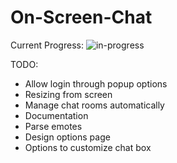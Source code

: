 # On-Screen-Chat

Current Progress:
![in-progress](/demo/in-progress.gif)

TODO:
- Allow login through popup options
- Resizing from screen
- Manage chat rooms automatically
- Documentation
- Parse emotes
- Design options page
- Options to customize chat box
